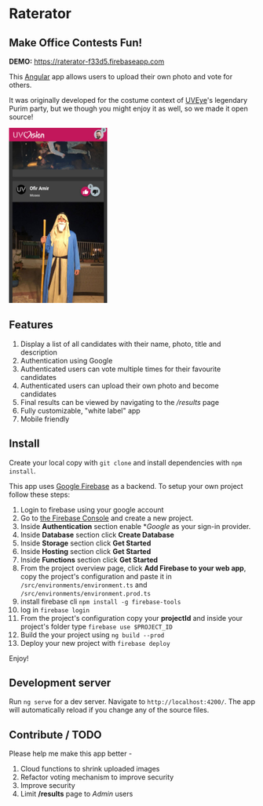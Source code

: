 # Raterator
## Make Office Contests Fun!

**DEMO:**  https://raterator-f33d5.firebaseapp.com

This [Angular](https://angular.io/) app allows users to upload their own photo and vote for others.

It was originally developed for the costume context of [UVEye](https://www.uveye.com/)'s legendary Purim party, but we though you might enjoy it as well, so we made it open source!

<img src="/ScreenShot.jpg" width="200">

## Features

1. Display a list of all candidates with their name, photo, title and description
2. Authentication using Google
3. Authenticated users can vote multiple times for their favourite candidates
4. Authenticated users can upload their own photo and become candidates
5. Final results can be viewed by navigating to the */results* page
6. Fully customizable, "white label" app
7. Mobile friendly

## Install

Create your local copy with `git clone` and install dependencies with `npm install`.

This app uses [Google Firebase](https://firebase.google.com/) as a backend. To setup your own project follow these steps:
1. Login to firebase using your google account
2. Go to [the Firebase Console](https://console.firebase.google.com) and create a new project.
3. Inside **Authentication** section enable **Google* as your sign-in provider.
4. Inside **Database** section click **Create Database** 
5. Inside **Storage** section click **Get Started** 
6. Inside **Hosting** section click **Get Started** 
7. Inside **Functions** section click **Get Started** 
8. From the project overview page, click **Add Firebase to your web app**, copy the project's configuration and paste it in `/src/environments/environment.ts` and `/src/environments/environment.prod.ts`
9. install firebase cli `npm install -g firebase-tools`
10. log in `firebase login`
11. From the project's configuration copy your **projectId** and inside your project's folder type `firebase use $PROJECT_ID` 
12. Build the your project using `ng build --prod`
13. Deploy your new project with `firebase deploy` 

Enjoy!

## Development server

Run `ng serve` for a dev server. Navigate to `http://localhost:4200/`. The app will automatically reload if you change any of the source files.

## Contribute / TODO

Please help me make this app better -

1. Cloud functions to shrink uploaded images
2. Refactor voting mechanism to improve security
3. Improve security
4. Limit **/results** page to *Admin* users
